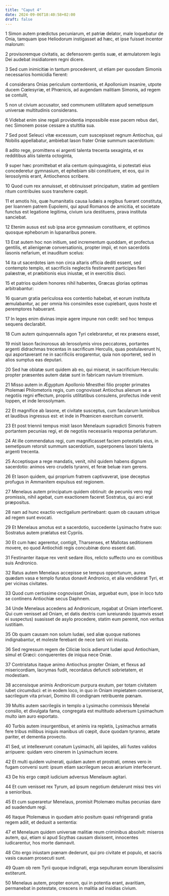 ```yaml
---
title: "Caput 4"
date: 2024-09-06T18:40:58+02:00
draft: false
---
```




1 Simon autem prædictus pecuniarum, et patriæ delator, male loquebatur de Onia, tamquam ipse Heliodorum instigasset ad hæc, et ipse fuisset incentor malorum:

2 provisoremque civitatis, ac defensorem gentis suæ, et æmulatorem legis Dei audebat insidiatorem regni dicere.

3 Sed cum inimicitiæ in tantum procederent, ut etiam per quosdam Simonis necessarios homicidia fierent:

4 considerans Onias periculum contentionis, et Apollonium insanire, utpote ducem Cœlesyriæ, et Phœnicis, ad augendam malitiam Simonis, ad regem se contulit,

5 non ut civium accusator, sed communem utilitatem apud semetipsum universæ multitudinis considerans.

6 Videbat enim sine regali providentia impossibile esse pacem rebus dari, nec Simonem posse cessare a stultitia sua.

7 Sed post Seleuci vitæ excessum, cum suscepisset regnum Antiochus, qui Nobilis appellabatur, ambiebat Iason frater Oniæ summum sacerdotium:

8 adito rege, promittens ei argenti talenta trecenta sexaginta, et ex redditibus aliis talenta octoginta,

9 super hæc promittebat et alia centum quinquaginta, si potestati eius concederetur gymnasium, et ephebiam sibi constituere, et eos, qui in Ierosolymis erant, Antiochenos scribere.

10 Quod cum rex annuisset, et obtinuisset principatum, statim ad gentilem ritum contribules suos transferre cœpit.

11 et amotis his, quæ humanitatis causa Iudæis a regibus fuerant constituta, per Ioannem patrem Eupolemi, qui apud Romanos de amicitia, et societate functus est legatione legitima, civium iura destituens, prava instituta sanciebat.

12 Etenim ausus est sub ipsa arce gymnasium constituere, et optimos quosque epheborum in lupanaribus ponere.

13 Erat autem hoc non initium, sed incrementum quoddam, et profectus gentilis, et alienigenæ conversationis, propter impii, et non sacerdotis Iasonis nefarium, et inauditum scelus:

14 ita ut sacerdotes iam non circa altaris officia dediti essent, sed contempto templo, et sacrificiis neglectis festinarent participes fieri palæstræ, et præbitionis eius iniustæ, et in exercitiis disci.

15 et patrios quidem honores nihil habentes, Græcas glorias optimas arbitrabantur:

16 quarum gratia periculosa eos contentio habebat, et eorum instituta æmulabantur, ac per omnia his consimiles esse cupiebant, quos hoste et peremptores habuerant.

17 In leges enim divinas impie agere impune non cedit: sed hoc tempus sequens declarabit.

18 Cum autem quinquennalis agon Tyri celebraretur, et rex præsens esset,

19 misit Iason facinorosus ab Ierosolymis viros peccatores, portantes argenti didrachmas trecentas in sacrificum Herculis, quas postulaverunt hi, qui asportaverant ne in sacrificiis erogarentur, quia non oporteret, sed in alios sumptus eas deputari.

20 Sed hæ oblatæ sunt quidem ab eo, qui miserat, in sacrificium Herculis: propter præsentes autem datæ sunt in fabricam navium triremium.

21 Misso autem in Ægyptum Apollonio Mnesthei filio propter primates Ptolemæi Philometoris regis, cum cognovisset Antiochus alienum se a negotiis regni effectum, propriis utilitatibus consulens, profectus inde venit Ioppen, et inde Ierosolymam.

22 Et magnifice ab Iasone, et civitate susceptus, cum facularum luminibus et laudibus ingressus est: et inde in Phœnicen exercitum convertit.

23 Et post triennii tempus misit Iason Menelaum supradicti Simonis fratrem portantem pecunias regi, et de negotiis necessariis responsa perlaturum.

24 At ille commendatus regi, cum magnificasset faciem potestatis eius, in semetipsum retorsit summum sacerdotium, superponens Iasoni talenta argenti trecenta.

25 Acceptisque a rege mandatis, venit, nihil quidem habens dignum sacerdotio: animos vero crudelis tyranni, et feræ beluæ iram gerens.

26 Et Iason quidem, qui proprium fratrem captivaverat, ipse deceptus profugus in Ammanitem expulsus est regionem.

27 Menelaus autem principatum quidem obtinuit: de pecuniis vero regi promissis, nihil agebat, cum exactionem faceret Sostratus, qui arci erat præpositus.

28 nam ad hunc exactio vectigalium pertinebant: quam ob causam utrique ad regem sunt evocati.

29 Et Menelaus amotus est a sacerdotio, succedente Lysimacho fratre suo: Sostratus autem prælatus est Cypriis.

30 Et cum hæc agerentur, contigit, Tharsenses, et Mallotas seditionem movere, eo quod Antiochidi regis concubinæ dono essent dati.

31 Festinanter itaque rex venit sedare illos, relicto suffecto uno ex comitibus suis Andronico.

32 Ratus autem Menelaus accepisse se tempus opportunum, aurea quædam vasa e templo furatus donavit Andronico, et alia vendiderat Tyri, et per vicinas civitates.

33 Quod cum certissime cognovisset Onias, arguebat eum, ipse in loco tuto se continens Antiochiæ secus Daphnem.

34 Unde Menelaus accedens ad Andronicum, rogabat ut Oniam interficeret. Qui cum venisset ad Oniam, et datis dextris cum iureiurando (quamvis esset ei suspectus) suasisset de asylo procedere, statim eum peremit, non veritus iustitiam.

35 Ob quam causam non solum Iudæi, sed aliæ quoque nationes indignabantur, et moleste ferebant de nece tanti viri iniusta.

36 Sed regressum regem de Ciliciæ locis adierunt Iudæi apud Antiochiam, simul et Græci: conquerentes de iniqua nece Oniæ.

37 Contristatus itaque animo Antiochus propter Oniam, et flexus ad misericordiam, lacrymas fudit, recordatus defuncti sobrietatem, et modestiam.

38 accensisque animis Andronicum purpura exutum, per totam civitatem iubet circumduci: et in eodem loco, in quo in Oniam impietatem commiserat, sacrilegum vita privari, Domino illi condignam retribuente pœnam.

39 Multis autem sacrilegiis in templo a Lysimacho commissis Menelai consilio, et divulgata fama, congregata est multitudo adversum Lysimachum multo iam auro exportato.

40 Turbis autem insurgentibus, et animis ira repletis, Lysimachus armatis fere tribus millibus iniquis manibus uti cœpit, duce quodam tyranno, ætate pariter, et dementia provecto.

41 Sed, ut intellexerunt conatum Lysimachi, alii lapides, alii fustes validos arripuere: quidam vero cinerem in Lysimachum iecere.

42 Et multi quidem vulnerati, quidam autem et prostrati, omnes vero in fugam conversi sunt: ipsum etiam sacrilegum secus ærarium interfecerunt.

43 De his ergo cœpit iudicium adversus Menelaum agitari.

44 Et cum venisset rex Tyrum, ad ipsum negotium detulerunt missi tres viri a senioribus.

45 Et cum superaretur Menelaus, promisit Ptolemæo multas pecunias dare ad suadendum regi.

46 Itaque Ptolemæus in quodam atrio positum quasi refrigerandi gratia regem adiit, et deduxit a sententia:

47 et Menelaum quidem universæ malitiæ reum criminibus absolvit: miseros autem, qui, etiam si apud Scythas causam dixissent, innocentes iudicarentur, hos morte damnavit.

48 Cito ergo iniustam pœnam dederunt, qui pro civitate et populo, et sacris vasis causam prosecuti sunt.

49 Quam ob rem Tyrii quoque indignati, erga sepulturam eorum liberalissimi extiterunt.

50 Menelaus autem, propter eorum, qui in potentia erant, avaritiam, permanebat in potestate, crescens in malitia ad insidias civium.


